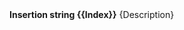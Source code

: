   <tr>
    <td class="header"><b>Insertion string {{Index}}</b></td>
    <td>{Description}</td>
  </tr>
